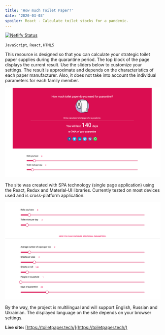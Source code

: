 ```yaml
---
title: 'How much Toilet Paper?'
date: '2020-03-03'
spoiler: React - Calculate toilet stocks for a pandemic.
---
```

[![Netlify Status](https://api.netlify.com/api/v1/badges/e255d8f1-1e11-49bf-b52b-738e0fa67015/deploy-status)](https://app.netlify.com/sites/sleepy-ptolemy-56f68b/deploys)

`JavaScript`, `React`, `HTML5`
![]()

This resource is designed so that you can calculate your strategic toilet paper supplies during the quarantine period. The top block of the page displays the current result. Use the sliders below to customize your settings. The result is approximate and depends on the characteristics of each paper manufacturer. Also, it does not take into account the individual parameters for each family member.

![ToiletPaper](./toiletpapers1.png)

The site was created with SPA technology (single page application) using the React, Redux and Material-UI libraries. Currently tested on most devices used and is cross-platform application.

![ToiletPaper](./toiletpapers2.png)

By the way, the project is multilingual and will support English, Russian and Ukrainian. The displayed language on the site depends on your browser settings.







**Live site:** [https://toiletpaper.tech/](https://toiletpaper.tech/)
